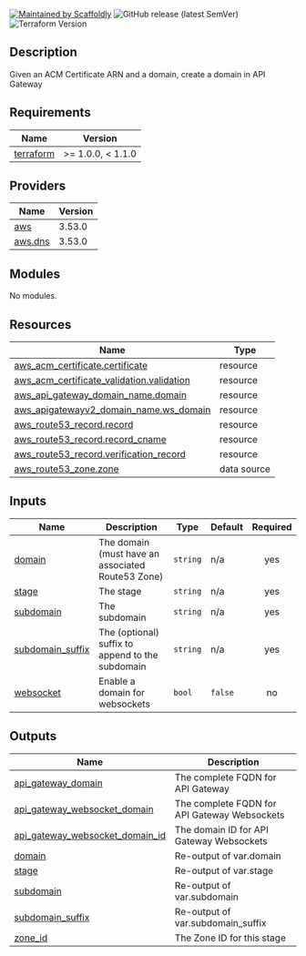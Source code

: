 [![Maintained by Scaffoldly](https://img.shields.io/badge/maintained%20by-scaffoldly-blueviolet)](https://github.com/scaffoldly)
![GitHub release (latest SemVer)](https://img.shields.io/github/v/release/scaffoldly/terraform-aws-api-gateway-domain)
![Terraform Version](https://img.shields.io/badge/tf-%3E%3D0.15.0-blue.svg)

## Description

Given an ACM Certificate ARN and a domain, create a domain in API Gateway

<!-- BEGIN_TF_DOCS -->
## Requirements

| Name | Version |
|------|---------|
| <a name="requirement_terraform"></a> [terraform](#requirement\_terraform) | >= 1.0.0, < 1.1.0 |

## Providers

| Name | Version |
|------|---------|
| <a name="provider_aws"></a> [aws](#provider\_aws) | 3.53.0 |
| <a name="provider_aws.dns"></a> [aws.dns](#provider\_aws.dns) | 3.53.0 |

## Modules

No modules.

## Resources

| Name | Type |
|------|------|
| [aws_acm_certificate.certificate](https://registry.terraform.io/providers/hashicorp/aws/latest/docs/resources/acm_certificate) | resource |
| [aws_acm_certificate_validation.validation](https://registry.terraform.io/providers/hashicorp/aws/latest/docs/resources/acm_certificate_validation) | resource |
| [aws_api_gateway_domain_name.domain](https://registry.terraform.io/providers/hashicorp/aws/latest/docs/resources/api_gateway_domain_name) | resource |
| [aws_apigatewayv2_domain_name.ws_domain](https://registry.terraform.io/providers/hashicorp/aws/latest/docs/resources/apigatewayv2_domain_name) | resource |
| [aws_route53_record.record](https://registry.terraform.io/providers/hashicorp/aws/latest/docs/resources/route53_record) | resource |
| [aws_route53_record.record_cname](https://registry.terraform.io/providers/hashicorp/aws/latest/docs/resources/route53_record) | resource |
| [aws_route53_record.verification_record](https://registry.terraform.io/providers/hashicorp/aws/latest/docs/resources/route53_record) | resource |
| [aws_route53_zone.zone](https://registry.terraform.io/providers/hashicorp/aws/latest/docs/data-sources/route53_zone) | data source |

## Inputs

| Name | Description | Type | Default | Required |
|------|-------------|------|---------|:--------:|
| <a name="input_domain"></a> [domain](#input\_domain) | The domain (must have an associated Route53 Zone) | `string` | n/a | yes |
| <a name="input_stage"></a> [stage](#input\_stage) | The stage | `string` | n/a | yes |
| <a name="input_subdomain"></a> [subdomain](#input\_subdomain) | The subdomain | `string` | n/a | yes |
| <a name="input_subdomain_suffix"></a> [subdomain\_suffix](#input\_subdomain\_suffix) | The (optional) suffix to append to the subdomain | `string` | n/a | yes |
| <a name="input_websocket"></a> [websocket](#input\_websocket) | Enable a domain for websockets | `bool` | `false` | no |

## Outputs

| Name | Description |
|------|-------------|
| <a name="output_api_gateway_domain"></a> [api\_gateway\_domain](#output\_api\_gateway\_domain) | The complete FQDN for API Gateway |
| <a name="output_api_gateway_websocket_domain"></a> [api\_gateway\_websocket\_domain](#output\_api\_gateway\_websocket\_domain) | The complete FQDN for API Gateway Websockets |
| <a name="output_api_gateway_websocket_domain_id"></a> [api\_gateway\_websocket\_domain\_id](#output\_api\_gateway\_websocket\_domain\_id) | The domain ID for API Gateway Websockets |
| <a name="output_domain"></a> [domain](#output\_domain) | Re-output of var.domain |
| <a name="output_stage"></a> [stage](#output\_stage) | Re-output of var.stage |
| <a name="output_subdomain"></a> [subdomain](#output\_subdomain) | Re-output of var.subdomain |
| <a name="output_subdomain_suffix"></a> [subdomain\_suffix](#output\_subdomain\_suffix) | Re-output of var.subdomain\_suffix |
| <a name="output_zone_id"></a> [zone\_id](#output\_zone\_id) | The Zone ID for this stage |
<!-- END_TF_DOCS -->
